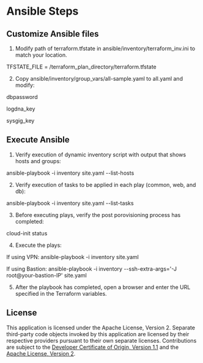 # Ansible Steps

## Customize Ansible files 

1. Modify path of terraform.tfstate in ansible/inventory/terraform_inv.ini to match your location.

TFSTATE_FILE = /terraform_plan_directory/terraform.tfstate

2. Copy ansible/inventory/group_vars/all-sample.yaml to all.yaml and modify:

dbpassword

logdna_key

sysgig_key 


## Execute Ansible

1. Verify execution of dynamic inventory script with output that shows hosts and groups:

ansible-playbook -i inventory site.yaml --list-hosts

2. Verify execution of tasks to be applied in each play (common, web, and db):

ansible-playbook -i inventory site.yaml --list-tasks 

3. Before executing plays, verify the post porovisioning process has completed:

cloud-init status

4. Execute the plays:

If using VPN:  ansible-playbook -i inventory site.yaml

If using Bastion:  ansible-playbook -i inventory --ssh-extra-args='-J root@your-bastion-IP' site.yaml

5. After the playbook has completed, open a browser and enter the URL specified in the Terraform variables.

## License

This application is licensed under the Apache License, Version 2.  Separate third-party code objects invoked by this application are licensed by their respective providers pursuant to their own separate licenses.  Contributions are subject to the [Developer Certificate of Origin, Version 1.1](https://developercertificate.org/) and the [Apache License, Version 2](https://www.apache.org/licenses/LICENSE-2.0.txt).

